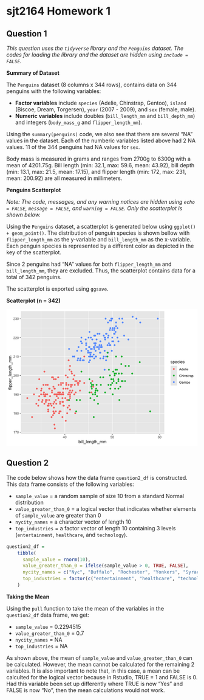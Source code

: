 sjt2164 Homework 1
================

## Question 1

*This question uses the `tidyverse` library and the `Penguins` dataset.
The codes for loading the library and the dataset are hidden using
`include = FALSE`.*

**Summary of Dataset**

The `Penguins` dataset (8 columns x 344 rows), contains data on 344
penguins with the following variables:

- **Factor variables** include `species` (Adelie, Chinstrap, Gentoo),
  `island` (Biscoe, Dream, Torgersen), `year` (2007 - 2009), and `sex`
  (female, male).
- **Numeric variables** include doubles (`bill_length_mm` and
  `bill_depth_mm`) and integers (`body_mass_g` and `flipper_length_mm`).

Using the `summary(penguins)` code, we also see that there are several
“NA” values in the dataset. Each of the numberic variables listed above
had 2 NA values. 11 of the 344 penguins had NA values for `sex`.

Body mass is measured in grams and ranges from 2700g to 6300g with a
mean of 4201.75g. Bill length (min: 32.1, max: 59.6, mean: 43.92), bill
depth (min: 13.1, max: 21.5, mean: 17.15), and flipper length (min: 172,
max: 231, mean: 200.92) are all measured in millimeters.

**Penguins Scatterplot**

*Note: The code, messages, and any warning notices are hidden using
`echo = FALSE`, `message = FALSE`, and `warning = FALSE`. Only the
scatterplot is shown below.*

Using the `Penguins` dataset, a scatterplot is generated below using
`ggplot() + geom_point()`. The distribution of penguin species is shown
bellow with `flipper_length_mm` as the y-variable and `bill_length_mm`
as the x-variable. Each penguin species is represented by a different
color as depicted in the key of the scatterplot.

Since 2 penguins had “NA” values for both `flipper_length_mm` and
`bill_length_mm`, they are excluded. Thus, the scatterplot contains data
for a total of 342 penguins.

The scatterplot is exported using `ggsave`.

**Scatterplot (n = 342)**

![](p8105_hw1_sjt2164_files/figure-gfm/scatterplot-1.png)<!-- -->

## Question 2

The code below shows how the data frame `question2_df` is constructed.
This data frame consists of the following variables:

- `sample_value` = a random sample of size 10 from a standard Normal
  distribution
- `value_greater_than_0` = a logical vector that indicates whether
  elements of `sample_value` are greater than 0
- `nycity_names` = a character vector of length 10
- `top_industries` = a factor vector of length 10 containing 3 levels
  (`entertainment`, `healthcare`, and `technology`).

``` r
question2_df = 
    tibble(
      sample_value = rnorm(10),
      value_greater_than_0 = ifelse(sample_value > 0, TRUE, FALSE),
      nycity_names = c("Nyc", "Buffalo", "Rochester", "Yonkers", "Syracuse", "Albany", "New Rochelle", "Schenectady", "Utica", "Mount_Vernon"),
      top_industries = factor(c("entertainment", "healthcare", "technology", "healthcare", "healthcare", "healthcare", "technology", "technology", "technology", "healthcare"))
    )
```

**Taking the Mean**

Using the `pull` function to take the mean of the variables in the
`question2_df` data frame, we get:

- `sample_value` = 0.2294515
- `value_greater_than_0` = 0.7
- `nycity_names` = NA
- `top_industries` = NA

As shown above, the mean of `sample_value` and `value_greater_than_0`
can be calculated. However, the mean cannot be calculated for the
remaining 2 variables. It is also important to note that, in this case,
a mean can be calculted for the logical vector because in Rstudio, TRUE
= 1 and FALSE is 0. Had this variable been set up differently where TRUE
is now “Yes” and FALSE is now “No”, then the mean calculations would not
work.
